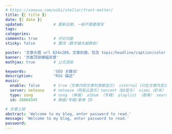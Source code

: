 ```yaml
---
# https://xaoxuu.com/wiki/stellar/front-matter/
title: {{ title }}
date: {{ date }}
updated:             # 更新日期，一般不需要填写
tags:
categories:
comments: true       # 评论功能
sticky: false        # 置顶（数字越大越靠前）

poster: '文章头图 url 824x280，文章封面，包含 topic/headline/caption/color 子配置	'
banner:	'页面顶部横幅背景'
mathjax: true        # 公式渲染

keywords:            'SEO 关键词'
description:         "RSS 描述"
music:
  enable: false      # true（文章内和文章列表都显示） internal（只在文章内显示）
  server: netease    # netease（网易云音乐）tencent（QQ音乐） xiami（虾米） kugou（酷狗）
  type: song         # song （单曲） album （专辑） playlist （歌单） search （搜索）
  id: 26664345       # 歌曲/专辑/歌单 ID

# 文章上锁
abstract: 'Welcome to my blog, enter password to read.'
message: 'Welcome to my blog, enter password to read.'
password:
---
```

